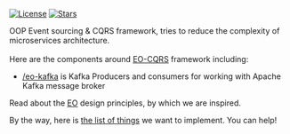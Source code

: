 [![License](https://img.shields.io/badge/license-MIT-green.svg)](https://github.com/eo-cqrs/.github/blob/master/LICENSE)
[![Stars](https://img.shields.io/github/stars/eo-cqrs)](https://github.com/cqrs)

OOP Event sourcing & CQRS framework, tries to reduce the complexity of microservices architecture.
<br>
<br>
Here are the components around [EO-CQRS](https://eo-cqrs.github.io/.github) framework including:

* [/eo-kafka](https://github.com/eo-cqrs/eo-kafka) is Kafka Producers and consumers for working with Apache Kafka
  message broker

Read about the [EO](https://www.elegantobjects.org) design principles, by which we are inspired.

By the way, here is [the list of things](https://github.com/eo-cqrs/ideas/issues) we want to implement. You can help!
